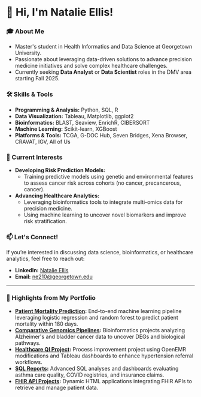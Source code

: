 # 👋 Hi, I'm Natalie Ellis!  

### 🎓 About Me  
- Master's student in Health Informatics and Data Science at Georgetown University.  
- Passionate about leveraging data-driven solutions to advance precision medicine initiatives and solve complex healthcare challenges.  
- Currently seeking **Data Analyst** or **Data Scientist** roles in the DMV area starting Fall 2025.  

### 🛠️ Skills & Tools  
- **Programming & Analysis:** Python, SQL, R  
- **Data Visualization:** Tableau, Matplotlib, ggplot2  
- **Bioinformatics:** BLAST, Seaview, EnrichR, CIBERSORT  
- **Machine Learning:** Scikit-learn, XGBoost  
- **Platforms & Tools:** TCGA, G-DOC Hub, Seven Bridges, Xena Browser, CRAVAT, IGV, All of Us  

### 🌟 Current Interests  
- **Developing Risk Prediction Models:**  
  - Training predictive models using genetic and environmental features to assess cancer risk across cohorts (no cancer, precancerous, cancer).  
- **Advancing Healthcare Analytics:**  
  - Leveraging bioinformatics tools to integrate multi-omics data for precision medicine.  
  - Using machine learning to uncover novel biomarkers and improve risk stratification.  

### 📫 Let's Connect!  
If you’re interested in discussing data science, bioinformatics, or healthcare analytics, feel free to reach out:  
- **LinkedIn:** [Natalie Ellis](https://linkedin.com/in/natalie-ellis2023)  
- **Email:** ne210@georgetown.edu  

---  
### 🚀 Highlights from My Portfolio  
- **[Patient Mortality Prediction](https://github.com/natalierellis/HIDS-Portfolio/tree/main/Patient_Mortality_Prediction):** End-to-end machine learning pipeline leveraging logistic regression and random forest to predict patient mortality within 180 days.  
- **[Comparative Genomics Pipelines](https://github.com/natalierellis/HIDS-Portfolio/tree/main/Comparative_Genomics_Pipelines):** Bioinformatics projects analyzing Alzheimer's and bladder cancer data to uncover DEGs and biological pathways.  
- **[Healthcare QI Project](https://github.com/natalierellis/HIDS-Portfolio/tree/main/Healthcare_QI_Project):** Process improvement project using OpenEMR modifications and Tableau dashboards to enhance hypertension referral workflows.  
- **[SQL Reports](https://github.com/natalierellis/HIDS-Portfolio/tree/main/docs):** Advanced SQL analyses and dashboards evaluating asthma care quality, COVID registries, and insurance claims.  
- **[FHIR API Projects](https://github.com/natalierellis/HIDS-Portfolio/tree/main/FHIR-API-Projects):** Dynamic HTML applications integrating FHIR APIs to retrieve and manage patient data.  
